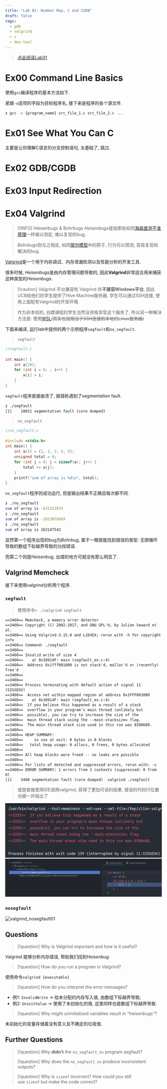 ```yaml
---
title: "Lab 01: Number Rep, C and CGDB"
draft: false
tags:
  - gdb
  - valgrind
  - c
  - dev-tool
---
```

> [点此阅读Lab01](https://www.learncs.site/docs/curriculum-resource/cs61c/labs/lab01)
# Ex00 Command Line Basics
使用`gcc`编译程序的基本方法如下.

紧跟`-o`选项的字段为目标程序名, 接下来是程序的各个源文件.
```bash
❯ gcc -o {program_name} src_file_1.c src_file_2.c ...
```
# Ex01 See What You Can C
主要是让你理解C语言的分支控制语句, 太基础了, 跳过.
# Ex02 GDB/CGDB 
# Ex03 Input Redirection
# Ex04 Valgrind
> [!INFO] Heisenbugs & Bohrbugs
> *Heisenbugs*是指那些如同[海森堡测不准原理](https://zh.wikipedia.org/zh-cn/不确定性原理)一样难以测定, 难以复现的bug;
> 
> *Bohrbugs*则与之相反, 如同[玻尔模型](https://zh.wikipedia.org/wiki/玻尔模型)中的原子, 行为可以预测, 容易复现和解决的bug.
> 

[Valgrind](https://valgrind.org/)是一个用于内存调试、内存泄漏检测以及性能分析的开发工具. 

很多时候, *Heisenbugs*是由内存管理问题导致的, 因此**Valgrind**非常适合用来捕获这种类型的*Heisenbugs*.

> [!caution] Valgrind 平台兼容性
> Valgrind 并**不兼容Windows平台**, 因此UCB给他们的学生提供了Hive Machine服务器, 学生可以通过SSH连接, 使用上面配有Valgrind的开发环境.
> 
> 作为非本校的, 白嫖课程的学生当然没资格享受这个服务了, 所以另一种解决方法是: 使用[WSL](https://learn.microsoft.com/zh-cn/windows/wsl/about)~~(其实也就相当于SSH连接到本地的Linux服务器)~~

下面来编译, 运行lab中提供的两个示例程序`segfault`和`no_segfault`.
> `segfault`
```c
//segfault.c

int main() {
    int a[20];
    for (int i = 0; ; i++) {
        a[i] = i;
    }
}
```
`segfault`程序直接崩溃了, 报错称遇到了segmentation fault.
```bash
❯ ./segfault
[1]    18021 segmentation fault (core dumped)
```

> `no_segfault`
```c
//no_segfault.c

#include <stdio.h>
int main() {
    int a[5] = {1, 2, 3, 4, 5};
    unsigned total = 0;
    for (int j = 0; j < sizeof(a); j++) {
        total += a[j];
    }
    printf("sum of array is %d\n", total);
}

```
`no_segfault`程序则成功运行, 但是输出结果不正确且每次都不同.
```bash
❯ ./no_segfault
sum of array is -631332874
❯ ./no_segfault
sum of array is -2022076669
❯ ./no_segfault
sum of array is 263147542

```
显然第一个程序出现的bug为*Bohrbug*, 属于一眼就能找到错误的类型: 无限循环导致的数组下标越界导致的分段错误. 

而第二个则是*Heisenbug*, 出错的地方可就没有那么明显了.

## Valgrind Memcheck
接下来使用valgrind分析两个程序.
### `segfault`
> 使用命令`> ./valgrind segfault`


 ```
==3460== Memcheck, a memory error detector
==3460== Copyright (C) 2002-2017, and GNU GPL'd, by Julian Seward et al.
==3460== Using Valgrind-3.15.0 and LibVEX; rerun with -h for copyright info
==3460== Command: ./segfault
==3460== 
==3460== Invalid write of size 4
==3460==    at 0x10914F: main (segfault_ex.c:4)
==3460==  Address 0x1fff001000 is not stack'd, malloc'd or (recently) free'd
==3460== 
==3460== 
==3460== Process terminating with default action of signal 11 (SIGSEGV)
==3460==  Access not within mapped region at address 0x1FFF001000
==3460==    at 0x10914F: main (segfault_ex.c:4)
==3460==  If you believe this happened as a result of a stack
==3460==  overflow in your program's main thread (unlikely but
==3460==  possible), you can try to increase the size of the
==3460==  main thread stack using the --main-stacksize= flag.
==3460==  The main thread stack size used in this run was 8388608.
==3460== 
==3460== HEAP SUMMARY:
==3460==     in use at exit: 0 bytes in 0 blocks
==3460==   total heap usage: 0 allocs, 0 frees, 0 bytes allocated
==3460== 
==3460== All heap blocks were freed -- no leaks are possible
==3460== 
==3460== For lists of detected and suppressed errors, rerun with: -s
==3460== ERROR SUMMARY: 1 errors from 1 contexts (suppressed: 0 from 0)
[1]    3460 segmentation fault (core dumped)  valgrind ./segfault
 ```

> 或是直接使用IDE调用valgrind, 获得了更加可读的结果, 错误的代码行位置也被一并指出了


![valgrind_segfault01](attachments/valgrind_segfault01.png)
![valgrind_segfault02](attachments/valgrind_segfault02.png)

### `nosegfault`
![valgrind_nosegfault01](attachments/valgrind_nosegfault01.png)

## Questions
>[!question] Why is Valgrind important and how is it useful?

Valgrind 能够分析内存错误, 帮助我们找到*Heisenbug*.

> [!question] How do you run a program in Valgrind?

使用命令`valgrind {executable}`

> [!question] How do you interpret the error messages? 

- 例1: `InvalidWrite` $\to$ 给未分配的内存写入值, 由数组下标越界导致;
- 例2: `UninitValue` $\to$ 使用了未初始化的值, 这里同样也是数组下标越界导致.


> [!question] Why might uninitialized variables result in “heisenbugs”?

未初始化的变量存储着没有意义且不确定的垃圾值.
## Further Questions
>[!question] Why **didn’t** the `no_segfault_ex` program segfault?

>[!question] Why does the `no_segfault_ex` produce inconsistent outputs?

>[!question] Why is `sizeof` incorrect? How could you still use `sizeof` but make the code correct?